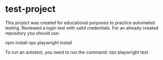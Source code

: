 # test-project
This project was created for educational purposes to practice automated testing.
Reviewed a login test with valid credentials.
For an already created repository you should use:

npm install
npx playwright install

To run an autotest, you need to run the command:
npx playwright test
